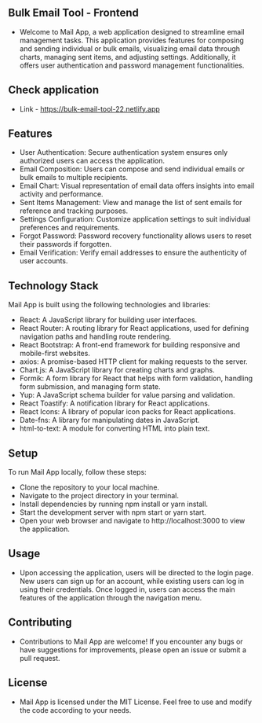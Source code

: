 ## Bulk Email Tool - Frontend
 - Welcome to Mail App, a web application designed to streamline email management tasks. This application provides features for composing and sending individual or bulk emails, visualizing email data through charts, managing sent items, and adjusting settings. Additionally, it offers user authentication and password management functionalities.

## Check application
 - Link - https://bulk-email-tool-22.netlify.app 

## Features
 - User Authentication: Secure authentication system ensures only authorized users can access the application.
 - Email Composition: Users can compose and send individual emails or bulk emails to multiple recipients.
 - Email Chart: Visual representation of email data offers insights into email activity and performance.
 - Sent Items Management: View and manage the list of sent emails for reference and tracking purposes.
 - Settings Configuration: Customize application settings to suit individual preferences and requirements.
 - Forgot Password: Password recovery functionality allows users to reset their passwords if forgotten.
 - Email Verification: Verify email addresses to ensure the authenticity of user accounts.

## Technology Stack
Mail App is built using the following technologies and libraries:

 - React: A JavaScript library for building user interfaces.
 - React Router: A routing library for React applications, used for defining navigation paths and handling route rendering.
 - React Bootstrap: A front-end framework for building responsive and mobile-first websites.
 - axios: A promise-based HTTP client for making requests to the server.
 - Chart.js: A JavaScript library for creating charts and graphs.
 - Formik: A form library for React that helps with form validation, handling form submission, and managing form state.
 - Yup: A JavaScript schema builder for value parsing and validation.
 - React Toastify: A notification library for React applications.
 - React Icons: A library of popular icon packs for React applications.
 - Date-fns: A library for manipulating dates in JavaScript.
 - html-to-text: A module for converting HTML into plain text.

## Setup
To run Mail App locally, follow these steps:

 - Clone the repository to your local machine.
 - Navigate to the project directory in your terminal.
 - Install dependencies by running npm install or yarn install.
 - Start the development server with npm start or yarn start.
 - Open your web browser and navigate to http://localhost:3000 to view the application.

## Usage
 - Upon accessing the application, users will be directed to the login page. New users can sign up for an account, while existing users can log in using their credentials. Once logged in, users can access the main features of the application through the navigation menu.

## Contributing
 - Contributions to Mail App are welcome! If you encounter any bugs or have suggestions for improvements, please open an issue or submit a pull request.

## License
 - Mail App is licensed under the MIT License. Feel free to use and modify the code according to your needs.